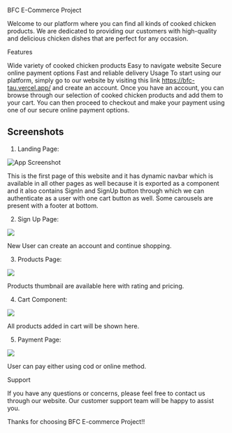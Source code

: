 BFC E-Commerce Project

Welcome to our platform where you can find all kinds of cooked chicken products. We are dedicated to providing our customers with high-quality and delicious chicken dishes that are perfect for any occasion.

Features

Wide variety of cooked chicken products
Easy to navigate website
Secure online payment options
Fast and reliable delivery
Usage
To start using our platform, simply go to our website by visiting this link https://bfc-tau.vercel.app/ and create an account. Once you have an account, you can browse through our selection of cooked chicken products and add them to your cart. You can then proceed to checkout and make your payment using one of our secure online payment options.

## Screenshots

1. Landing Page:

![App Screenshot](https://i.ibb.co/q19pM8h/Screenshot-1278.png)

This is the first page of this website and it has dynamic navbar which is available in all other pages as well because it is exported
as a component and it also contains SignIn and SignUp button through which we can authenticate as a user with one cart button as well.
Some carousels are present with a footer at bottom.

2. Sign Up Page:

![](https://i.ibb.co/bN4sSy5/Screenshot-1284.png)

New User can create an account and continue shopping.

3.  Products Page:

![](https://i.ibb.co/BNxY4Qh/Screenshot-1283.png)

Products thumbnail are available here with rating and pricing.

4. Cart Component:

![](https://i.ibb.co/KKKqDXy/Screenshot-1285.png)

All products added in cart will be shown here.

5. Payment Page:

![](https://i.ibb.co/QpkMpTg/Screenshot-1286.png)

User can pay either using cod or online method.


Support

If you have any questions or concerns, please feel free to contact us through our website. Our customer support team will be happy to assist you.

Thanks for choosing BFC E-commerce Project!!



